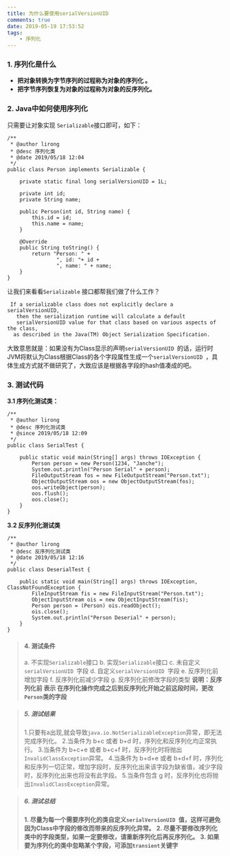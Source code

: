 ```yaml
---
title: 为什么要使用serialVersionUID
comments: true
date: 2019-05-19 17:53:52
tags:
    - 序列化
---
```


### 1. 序列化是什么
- **把对象转换为字节序列的过程称为对象的序列化 。**
- **把字节序列恢复为对象的过程称为对象的反序列化。**

### 2. Java中如何使用序列化
只需要让对象实现 `Serializable`接口即可，如下：
<!-- more -->
```
/**
 * @author lirong
 * @desc 序列化类
 * @date 2019/05/18 12:04
 */
public class Person implements Serializable {

    private static final long serialVersionUID = 1L;

    private int id;
    private String name;

    public Person(int id, String name) {
        this.id = id;
        this.name = name;
    }
    
    @Override
    public String toString() {
        return "Person: " +
                ", id: "+ id +
                ", name: " + name;
    }
}
```
让我们来看看`Serializable` 接口都帮我们做了什么工作？

```
 If a serializable class does not explicitly declare a serialVersionUID,
   then the serialization runtime will calculate a default 
   serialVersionUID value for that class based on various aspects of the class, 
  as described in the Java(TM) Object Serialization Specification. 
```
大致意思就是：如果没有为Class显示的声明`serialVersionUID `的话，运行时JVM将默认为Class根据Class的各个字段属性生成一个`serialVersionUID `，具体生成方式就不做研究了，大致应该是根据各字段的hash值凑成的吧。
### 3. 测试代码
**3.1 序列化测试类：**
```
/**
 * @author lirong
 * @desc 序列化测试类
 * @since 2019/05/18 12:09
 */
public class SerialTest {

    public static void main(String[] args) throws IOException {
        Person person = new Person(1234, "Janche");
        System.out.println("Person Serial" + person);
        FileOutputStream fos = new FileOutputStream("Person.txt");
        ObjectOutputStream oos = new ObjectOutputStream(fos);
        oos.writeObject(person);
        oos.flush();
        oos.close();
    }
}
```
**3.2 反序列化测试类**
```
/**
 * @author lirong
 * @desc 反序列化测试类
 * @date 2019/05/18 12:16
 */
public class DeserialTest {

    public static void main(String[] args) throws IOException, ClassNotFoundException {
        FileInputStream fis = new FileInputStream("Person.txt");
        ObjectInputStream ois = new ObjectInputStream(fis);
        Person person = (Person) ois.readObject();
        ois.close();
        System.out.println("Person Deserial" + person);
    }
}

```
>#### 4. 测试条件
>a. 不实现`Serializable`接口
>b. 实现`Serializable`接口
>c. 未自定义`serialVersionUID `字段
>d. 自定义`serialVersionUID `字段
>e. 反序列化前增加字段
>f. 反序列化前减少字段
>g. 反序列化前修改字段的类型
>**说明：反序列化前 表示 在序列化操作完成之后到反序列化开始之前这段时间，更改`Person`类的字段**

>##### 5. 测试结果
>1.只要有a出现,就会导致`java.io.NotSerializableException`异常，即无法完成序列化。
>2.当条件为 b+c  或者 b+d 时，序列化和反序列化均正常执行。
>3.当条件为 b+c+e 或者 b+c+f 时，反序列化时将抛出`InvalidClassException`异常。
>4.当条件为 b+d+e 或者 b+d+f 时，序列化和反序列一切正常，增加字段时，反序列化出来该字段为缺省值，减少字段时，反序列化出来也将没有此字段。
>5.当条件包含 g 时，反序列化也将抛出`InvalidClassException`异常。

>##### 6. 测试总结
>**1. 尽量为每一个需要序列化的类自定义`serialVersionUID `值，这样可避免因为Class中字段的修改而带来的反序列化异常。**
>**2. 尽量不要修改序列化类中的字段类型，如果一定要修改，请重新序列化后再反序列化。**
>**3. 如果要为序列化的类中忽略某个字段，可添加`transient`关键字**


